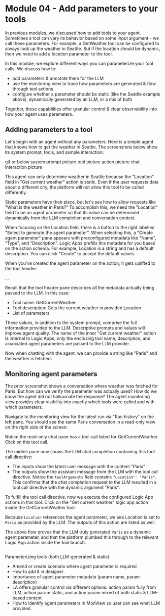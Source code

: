 # Module 04 - Add parameters to your tools

In previous modules, we discussed how to add tools to your agent. Sometimes a tool can vary its behavior based on some input argument - we call these parameters. For example, a GetWeather tool can be configured to always look up the weather in Seattle. But if the location should be dynamic, then we need to add a location parameter to the tool.

In this module, we explore different ways you can parameterize your tool calls. We discuss how to:
- add parameters & annotate them for the LLM
- use the monitoring view to trace how parameters are generated & flow through tool actions
- configure whether a parameter should be static (like the Seattle example above), dynamically generated by an LLM, or a mix of both

Together, these capabilities offer granular control & clear observability into how your agent uses parameters.

## Adding parameters to a tool

Let's begin with an agent without any parameters. Here is a simple agent that knows how to get the weather in Seattle. The screenshots below show its system prompt, tools, and sample interaction:

gif or below
system prompt picture
tool picture
action picture
chat interaction picture

This agent can only determine weather in Seattle because the "Location" field in "Get current weather" action is static. Even if the user requests data about a different city, the platform will not allow this tool to be called differently.

Static parameters have their place, but let's see how to allow requests like "What is the weather in Paris?" To accomplish this, we need the "Location" field to be an agent parameter so that its value can be determined dynamically from the LLM completion and conversation context.

When focusing on the Location field, there is a button to the right labelled "Select to generate the agent parameter". When selecting this, a "Create agent parameter" pane appears with preconfigured metadata like "Name", "Type", and "Description". Logic Apps prefills this metadata for you based on the action schema. For example, Location is a string and has a default description. You can click "Create" to accept the default values.

When you've created the agent parameter on the action, it gets uplifted to the tool header:

...

Recall that the tool header pane describes all the metadata actually being passed to the LLM. In this case:
- Tool name: GetCurrentWeather
- Tool description: Gets the current weather in provided Location
- List of parameters

These values, in addition to the system prompt, comprise the full information provided to the LLM. Descriptive prompts and values will improve agent quality. The name of the inner "Get current weather" action is internal to Logic Apps; only the enclosing tool name, description, and associated agent parameters are passed to the LLM provider.

Now when chatting with the agent, we can provide a string like "Paris" and the weather is fetched:

## Monitoring agent parameters

The prior screenshot shows a conversation where weather was fetched for Paris. But how can we verify the parameter was actually used? How do we know the agent did not hallucinate the response? The agent monitoring view provides clear visibility into exactly which tools were called and with which parameters.

Navigate to the monitoring view for the latest run via "Run history" on the left pane. You should see the same Paris conversation in a read-only view on the right side of the screen:

Notice the read-only chat pane has a tool call listed for GetCurrentWeather. Click on this tool call.

The middle pane now shows the LLM chat completion containing this tool call directive:
- The inputs show the latest user message with the content "Paris"
- The outputs show the assistant message from the LLM with the tool call directive. Notice the `toolArguments` field contains `"Location": "Paris"`. This confirms that the chat completion request to the LLM resulted in a tool call directive with the dynamic argument "Paris".

To fulfill the tool call directive, now we execute the configured Logic App actions in this tool. Click on the "Get current weather" logic app action inside the GetCurrentWeather tool:

Because `Location` references the agent parameter, we see Location is set to `Paris` as provided by the LLM. The outputs of this action are listed as well.

The above flow proves that the LLM truly generated `Paris` as a dynamic agent parameter, and that the platform plumbed this through to the relevant Logic App action inside the tool branch.

## 


Parameterizing tools (both LLM-generated & static)

- Amend or create scenario where agent parameter is required
- How to add it in designer
- Importance of agent parameter metadata (param name, param description)
- LA offers granular control via different options:  action param fully from LLM, action param static, and action param mixed of both static & LLM-based content
- How to identify agent parameters in MonView so user can see what LLM provided.
